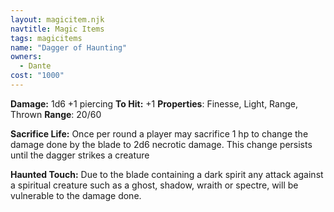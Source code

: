 ```yaml
---
layout: magicitem.njk
navtitle: Magic Items
tags: magicitems
name: "Dagger of Haunting"
owners:
  - Dante
cost: "1000"
---
```



**Damage:** 1d6 +1 piercing
**To Hit:** +1
**Properties**: Finesse, Light, Range, Thrown
**Range**: 20/60

**Sacrifice Life:** Once per round a player may sacrifice 1 hp to change the damage done by the blade to 2d6 necrotic damage. This change persists until the dagger strikes a creature

**Haunted Touch:** Due to the blade containing a dark spirit any attack against a spiritual creature such as a ghost, shadow, wraith or spectre, will be vulnerable to the damage done.